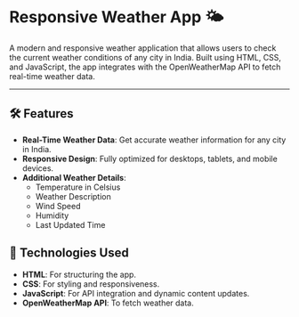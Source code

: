 # Responsive Weather App 🌤

A modern and responsive weather application that allows users to check the current weather conditions of any city in India. Built using HTML, CSS, and JavaScript, the app integrates with the OpenWeatherMap API to fetch real-time weather data.

---

## 🛠 Features
- **Real-Time Weather Data**: Get accurate weather information for any city in India.
- **Responsive Design**: Fully optimized for desktops, tablets, and mobile devices.
- **Additional Weather Details**:
  - Temperature in Celsius
  - Weather Description
  - Wind Speed
  - Humidity
  - Last Updated Time


## 🚀 Technologies Used
- **HTML**: For structuring the app.
- **CSS**: For styling and responsiveness.
- **JavaScript**: For API integration and dynamic content updates.
- **OpenWeatherMap API**: To fetch weather data.

